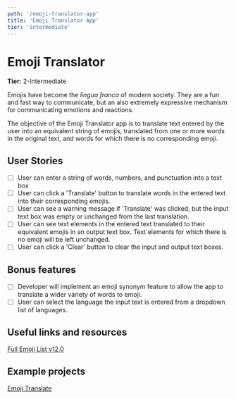 ```yaml
---
path: '/emoji-translator-app'
title: 'Emoji Translator App'
tier: 'intermediate'
---
```


# Emoji Translator

**Tier:** 2-Intermediate

Emojis have become the _lingua franca_ of modern society. They are a fun and
fast way to communicate, but an also extremely expressive mechanism for
communicating emotions and reactions.

The objective of the Emoji Translator app is to translate text entered by the
user into an equivalent string of emojis, translated from one or more words in
the original text, and words for which there is no corresponding emoji. 

## User Stories

-   [ ] User can enter a string of words, numbers, and punctuation into a text
box
-   [ ] User can click a 'Translate' button to translate words in the entered
text into their corresponding emojis.
-   [ ] User can see a warning message if 'Translate' was clicked, but the 
input text box was empty or unchanged from the last translation.
-   [ ] User can see text elements in the entered text translated to their
equivalent emojis in an output text box. Text elements for which there is no
emoji will be left unchanged.
-   [ ] User can click a 'Clear' button to clear the input and output text boxes.

## Bonus features

-   [ ] Developer will implement an emoji synonym feature to allow the app to
translate a wider variety of words to emoji.
-   [ ] User can select the language the input text is entered from a dropdown
list of languages.

## Useful links and resources

[Full Emoji List v12.0](https://unicode.org/emoji/charts/full-emoji-list.html)

## Example projects

[Emoji Translate](https://emojitranslate.com/)
